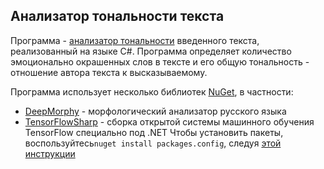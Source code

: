 ## Анализатор тональности текста
Программа - [анализатор тональности](https://ru.wikipedia.org/wiki/Анализ_тональности_текста) введенного текста, реализованный на языке C#. 
Программа определяет количество эмоционально окрашенных слов в тексте и его общую тональность - отношение автора текста к высказываемому.

Программа использует несколько библиотек [NuGet](https://www.nuget.org), в частности:
* [DeepMorphy](https://www.nuget.org/packages/DeepMorphy/) - морфологический анализатор русского языка
* [TensorFlowSharp](https://www.nuget.org/packages/TensorFlowSharp/) - сборка открытой системы машинного обучения TensorFlow специально под .NET
Чтобы установить пакеты, воспользуйтесь`nuget install packages.config`, следуя [этой инструкции](https://docs.microsoft.com/ru-ru/nuget/consume-packages/install-use-packages-nuget-cli)
